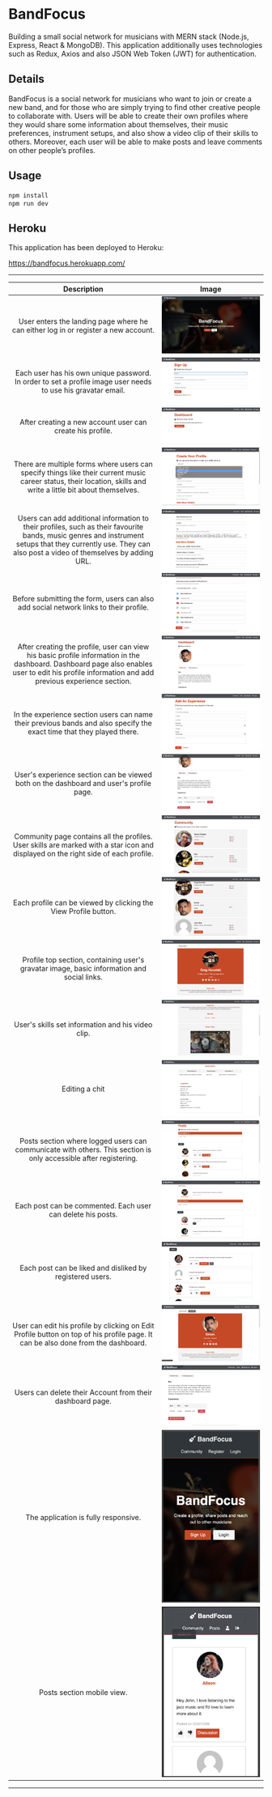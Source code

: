 # BandFocus

Building a small social network for musicians with MERN stack (Node.js, Express, React & MongoDB). This application additionally uses technologies such as Redux, Axios and also JSON Web Token (JWT) for authentication.

## **Details**

BandFocus is a social network for musicians who want to join or create a new band, and for those who are simply trying to find other creative people to collaborate with. Users will be able to create their own profiles where they would share some information about themselves, their music preferences, instrument setups, and also show a video clip of their skills to others.
Moreover, each user will be able to make posts and leave comments on other people’s profiles.

## Usage

```
npm install
npm run dev
```

## **Heroku**

This application has been deployed to Heroku:

https://bandfocus.herokuapp.com/

---

|                                                                                                Description                                                                                                 |               Image               |
| :--------------------------------------------------------------------------------------------------------------------------------------------------------------------------------------------------------: | :-------------------------------: |
|                                                             User enters the landing page where he can either log in or register a new account.                                                             |      ![signin](images/1.png)      |
|                                                Each user has his own unique password. In order to set a profile image user needs to use his gravatar email.                                                |      ![signin](images/2.png)      |
|                                                                         After creating a new account user can create his profile.                                                                          |      ![signin](images/3.png)      |
|                      There are multiple forms where users can specify things like their current music career status, their location, skills and write a little bit about themselves.                       |      ![signin](images/4.png)      |
| Users can add additional information to their profiles, such as their favourite bands, music genres and instrument setups that they currently use. They can also post a video of themselves by adding URL. |      ![signin](images/5.png)      |
|                                                           Before submitting the form, users can also add social network links to their profile.                                                            |      ![signin](images/6.png)      |
|      After creating the profile, user can view his basic profile information in the dashboard. Dashboard page also enables user to edit his profile information and add previous experience section.       | ![signin](images/dashboard1.png)  |
|                                           In the experience section users can name their previous bands and also specify the exact time that they played there.                                            |     ![signin](images/exp.png)     |
|                                                           User's experience section can be viewed both on the dashboard and user's profile page.                                                           | ![signin](images/dashboard2.png)  |
|                                     Community page contains all the profiles. User skills are marked with a star icon and displayed on the right side of each profile.                                     |      ![signin](images/7.png)      |
|                                                                      Each profile can be viewed by clicking the View Profile button.                                                                       |      ![signin](images/8.png)      |
|                                                         Profile top section, containing user's gravatar image, basic information and social links.                                                         |      ![signin](images/9.png)      |
|                                                                             User's skills set information and his video clip.                                                                              |    ![signin](images/1010.png)     |
|                                                                                               Editing a chit                                                                                               |    ![signin](images/1111.png)     |
|                                              Posts section where logged users can communicate with others. This section is only accessible after registering.                                              |     ![signin](images/10.png)      |
|                                                                        Each post can be commented. Each user can delete his posts.                                                                         |     ![signin](images/11.png)      |
|                                                                          Each post can be liked and disliked by registered users.                                                                          |     ![signin](images/12.png)      |
|                                      User can edit his profile by clicking on Edit Profile button on top of his profile page. It can be also done from the dashboard.                                      |     ![signin](images/15.png)      |
|                                                                         Users can delete their Account from their dashboard page.                                                                          |   ![signin](images/delete.png)    |
|                                                                                    The application is fully responsive.                                                                                    | ![signin](images/responsive1.png) |
|                                                                                         Posts section mobile view.                                                                                         | ![signin](images/responsive2.png) |

---
